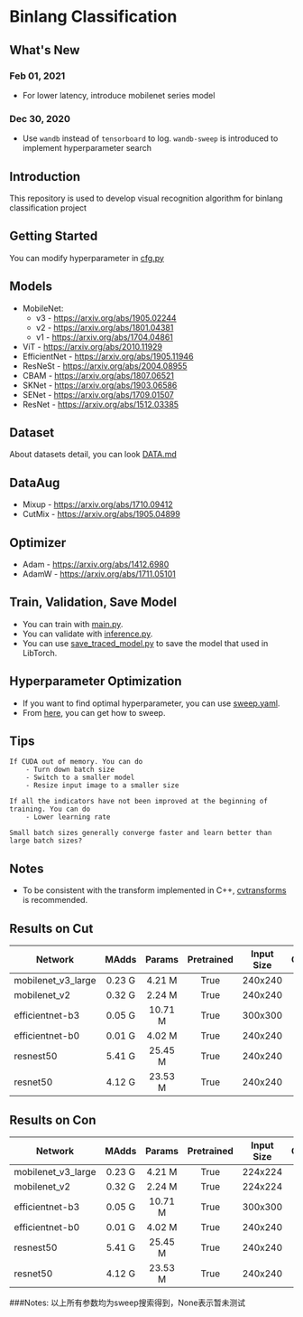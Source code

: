 # Binlang Classification

## What's New
### Feb 01, 2021
- For lower latency, introduce mobilenet series model
### Dec 30, 2020
- Use `wandb` instead of `tensorboard` to log.
  `wandb-sweep` is introduced to implement hyperparameter search

## Introduction
This repository is used to develop visual recognition algorithm for binlang classification project

## Getting Started
You can modify hyperparameter in [cfg.py](config/cfg.py)

## Models
* MobileNet:
  * v3 - https://arxiv.org/abs/1905.02244
  * v2 - https://arxiv.org/abs/1801.04381
  * v1 - https://arxiv.org/abs/1704.04861
* ViT - https://arxiv.org/abs/2010.11929
* EfficientNet - https://arxiv.org/abs/1905.11946
* ResNeSt - https://arxiv.org/abs/2004.08955
* CBAM - https://arxiv.org/abs/1807.06521
* SKNet - https://arxiv.org/abs/1903.06586
* SENet - https://arxiv.org/abs/1709.01507
* ResNet - https://arxiv.org/abs/1512.03385

## Dataset
About datasets detail, you can look [DATA.md](data/DATA.md)

## DataAug
* Mixup - https://arxiv.org/abs/1710.09412
* CutMix - https://arxiv.org/abs/1905.04899

## Optimizer
* Adam - https://arxiv.org/abs/1412.6980
* AdamW - https://arxiv.org/abs/1711.05101

## Train, Validation, Save Model
- You can train with [main.py](main.py).
- You can validate with [inference.py](inference.py).
- You can use [save_traced_model.py](model/save_traced_model.py) to save the model that used in LibTorch.

## Hyperparameter Optimization
- If you want to find optimal hyperparameter, you can use [sweep.yaml](config/sweep.yaml).
- From [here](https://docs.wandb.ai/sweeps), you can get how to sweep.

## Tips
    If CUDA out of memory. You can do
        - Turn down batch size
        - Switch to a smaller model
        - Resize input image to a smaller size
    
    If all the indicators have not been improved at the beginning of training. You can do
        - Lower learning rate

    Small batch sizes generally converge faster and learn better than large batch sizes?
## Notes
- To be consistent with the transform implemented in C++, [cvtransforms](https://pypi.org/project/opencv-torchvision-transforms-yuzhiyang/) is recommended.

## Results on Cut
| Network          | MAdds | Params|Pretrained|Input Size|Optimizer|  Schedule       |Batch Size|Epoch|Top-1|Latency|
|------------------|:-----:|:-----:|:--------:|:--------:|:-------:|:---------------:|:--------:|:---:|:---:|:-----:|
|mobilenet_v3_large| 0.23 G| 4.21 M|    True  |   240x240|AdamW    |CosineAnnealingLR| 128      | 700 |94.51|None   |
|mobilenet_v2      | 0.32 G| 2.24 M|    True  |   240x240|AdamW    |CosineAnnealingLR|  32      | 700 |91.21|110ms  |
|efficientnet-b3   | 0.05 G|10.71 M|    True  |   300x300|AdamW    |ReduceLROnPlateau| 128      | 150 |96.46|None   |
|efficientnet-b0   | 0.01 G| 4.02 M|    True  |   240x240|AdamW    |ReduceLROnPlateau| 128      | 150 |93.75|700ms  |
|resnest50         | 5.41 G|25.45 M|    True  |   240x240|AdamW    |CosineAnnealingLR| 128      |200  |92.27|750ms  |
|resnet50          | 4.12 G|23.53 M|    True  |   240x240|AdamW    |CosineAnnealingLR| 128      | 200 |85.13|None   |
## Results on Con
| Network          | MAdds | Params|Pretrained|Input Size|Optimizer|  Schedule       |Batch Size|Epoch|Top-1|Latency|
|------------------|:-----:|:-----:|:--------:|:--------:|:-------:|:---------------:|:--------:|:---:|:---:|:-----:|
|mobilenet_v3_large| 0.23 G| 4.21 M|    True  |   224x224|AdamW    |CosineAnnealingLR| 128      |700  |91.31|None   |
|mobilenet_v2      | 0.32 G| 2.24 M|    True  |   224x224|AdamW    |CosineAnnealingLR| 32       |700  |86.94|110ms  |
|efficientnet-b3   | 0.05 G|10.71 M|    True  |   300x300|AdamW    |ReduceLROnPlateau| 128      |150  |93.99|None   |
|efficientnet-b0   | 0.01 G| 4.02 M|    True  |   240x240|AdamW    |ReduceLROnPlateau| 128      |150  |90.7 |700ms  |
|resnest50         | 5.41 G|25.45 M|    True  |   240x240|AdamW    |ReduceLROnPlateau| 128      |150  |91.8 |750ms  |
|resnet50          | 4.12 G|23.53 M|    True  |   240x240|AdamW    |CosineAnnealingLR| 128      |200  |80.19|None   |

###Notes: 以上所有参数均为sweep搜索得到，None表示暂未测试




